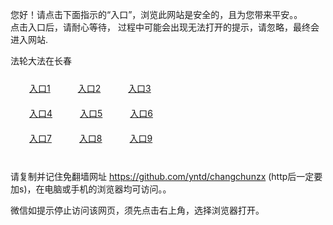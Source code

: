 您好！请点击下面指示的“入口”，浏览此网站是安全的，且为您带来平安。。 <br/>
点击入口后，请耐心等待， 过程中可能会出现无法打开的提示，请忽略，最终会进入网站. </br>

法轮大法在长春<br/>
<div style="padding:10px"><a style="margin:20px" target="_blank" href="https://dzd4l824uccpw.cloudfront.net/2Qpsp?bhbrhvdo" id="ccLink1" rel="nofollow">入口1</a> <a target="_blank" style="margin:20px" href="https://d3nbqfgnyu8av9.cloudfront.net/2Qpsp?esptz" id="ccLink2" rel="nofollow">入口2</a> <a style="margin:20px" target="_blank" href="https://d1rndgsrdoh6hs.cloudfront.net/2Qpsp?fjvfusze" id="ccLink3" rel="nofollow">入口3</a></div>

<div style="padding:10px" ><a style="margin:20px" target="_blank" href="https://dzd4l824uccpw.cloudfront.net/2Qpsp?bhbrhvdo" id="ccLink4" rel="nofollow">入口4</a> <a style="margin:20px" href="https://d3nbqfgnyu8av9.cloudfront.net/2Qpsp?esptz" target="_blank" id="ccLink5" rel="nofollow">入口5</a> <a style="margin:20px" href="https://d1rndgsrdoh6hs.cloudfront.net/2Qpsp?fjvfusze" target="_blank" id="ccLink6" rel="nofollow">入口6</a></div>

<div style="padding:10px"><a style="margin:20px" target="_blank" href="https://dzd4l824uccpw.cloudfront.net/2Qpsp?bhbrhvdo" id="ccLink7" rel="nofollow">入口7</a> <a style="margin:20px" href="https://d3nbqfgnyu8av9.cloudfront.net/2Qpsp?esptz" target="_blank" id="ccLink8" rel="nofollow">入口8</a> <a style="margin:20px" target="_blank" href="https://d1rndgsrdoh6hs.cloudfront.net/2Qpsp?fjvfusze" id="ccLink9" rel="nofollow">入口9</a></div>

<br/>



请复制并记住免翻墙网址 https://github.com/yntd/changchunzx (http后一定要加s)，在电脑或手机的浏览器均可访问。。<br/>

微信如提示停止访问该网页，须先点击右上角，选择浏览器打开。
